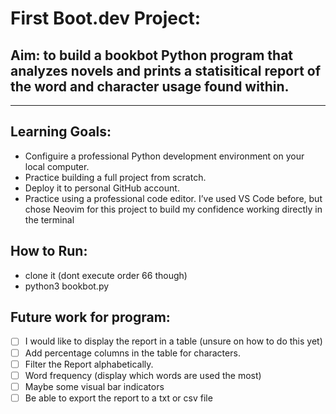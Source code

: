 # First Boot.dev Project:

## Aim: to build a **bookbot** Python program that analyzes novels and prints a statisitical report of the word and character usage found within.

---

## Learning Goals:
- Configuire a professional Python development environment on your local computer.
- Practice building a full project from scratch.
- Deploy it to personal GitHub account.
- Practice using a professional code editor. I’ve used VS Code before, but chose Neovim for this project to build my confidence working directly in the terminal

## How to Run:
- clone it (dont execute order 66 though)
- python3 bookbot.py

## Future work for program:
- [ ] I would like to display the report in a table (unsure on how to do this yet)
- [ ] Add percentage columns in the table for characters.
- [ ] Filter the Report alphabetically.
- [ ] Word frequency (display which words are used the most)
- [ ] Maybe some visual bar indicators
- [ ] Be able to export the report to a txt or csv file
